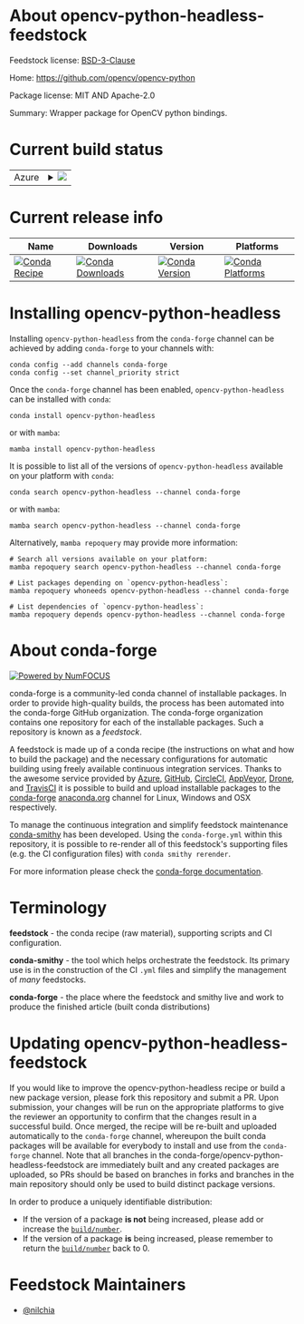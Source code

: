 About opencv-python-headless-feedstock
======================================

Feedstock license: [BSD-3-Clause](https://github.com/conda-forge/opencv-python-headless-feedstock/blob/main/LICENSE.txt)

Home: https://github.com/opencv/opencv-python

Package license: MIT AND Apache-2.0

Summary: Wrapper package for OpenCV python bindings.

Current build status
====================


<table>
    
  <tr>
    <td>Azure</td>
    <td>
      <details>
        <summary>
          <a href="https://dev.azure.com/conda-forge/feedstock-builds/_build/latest?definitionId=24793&branchName=main">
            <img src="https://dev.azure.com/conda-forge/feedstock-builds/_apis/build/status/opencv-python-headless-feedstock?branchName=main">
          </a>
        </summary>
        <table>
          <thead><tr><th>Variant</th><th>Status</th></tr></thead>
          <tbody><tr>
              <td>linux_64_python3.10.____cpython</td>
              <td>
                <a href="https://dev.azure.com/conda-forge/feedstock-builds/_build/latest?definitionId=24793&branchName=main">
                  <img src="https://dev.azure.com/conda-forge/feedstock-builds/_apis/build/status/opencv-python-headless-feedstock?branchName=main&jobName=linux&configuration=linux%20linux_64_python3.10.____cpython" alt="variant">
                </a>
              </td>
            </tr><tr>
              <td>linux_64_python3.11.____cpython</td>
              <td>
                <a href="https://dev.azure.com/conda-forge/feedstock-builds/_build/latest?definitionId=24793&branchName=main">
                  <img src="https://dev.azure.com/conda-forge/feedstock-builds/_apis/build/status/opencv-python-headless-feedstock?branchName=main&jobName=linux&configuration=linux%20linux_64_python3.11.____cpython" alt="variant">
                </a>
              </td>
            </tr><tr>
              <td>linux_64_python3.12.____cpython</td>
              <td>
                <a href="https://dev.azure.com/conda-forge/feedstock-builds/_build/latest?definitionId=24793&branchName=main">
                  <img src="https://dev.azure.com/conda-forge/feedstock-builds/_apis/build/status/opencv-python-headless-feedstock?branchName=main&jobName=linux&configuration=linux%20linux_64_python3.12.____cpython" alt="variant">
                </a>
              </td>
            </tr><tr>
              <td>linux_64_python3.9.____cpython</td>
              <td>
                <a href="https://dev.azure.com/conda-forge/feedstock-builds/_build/latest?definitionId=24793&branchName=main">
                  <img src="https://dev.azure.com/conda-forge/feedstock-builds/_apis/build/status/opencv-python-headless-feedstock?branchName=main&jobName=linux&configuration=linux%20linux_64_python3.9.____cpython" alt="variant">
                </a>
              </td>
            </tr><tr>
              <td>osx_64_python3.10.____cpython</td>
              <td>
                <a href="https://dev.azure.com/conda-forge/feedstock-builds/_build/latest?definitionId=24793&branchName=main">
                  <img src="https://dev.azure.com/conda-forge/feedstock-builds/_apis/build/status/opencv-python-headless-feedstock?branchName=main&jobName=osx&configuration=osx%20osx_64_python3.10.____cpython" alt="variant">
                </a>
              </td>
            </tr><tr>
              <td>osx_64_python3.11.____cpython</td>
              <td>
                <a href="https://dev.azure.com/conda-forge/feedstock-builds/_build/latest?definitionId=24793&branchName=main">
                  <img src="https://dev.azure.com/conda-forge/feedstock-builds/_apis/build/status/opencv-python-headless-feedstock?branchName=main&jobName=osx&configuration=osx%20osx_64_python3.11.____cpython" alt="variant">
                </a>
              </td>
            </tr><tr>
              <td>osx_64_python3.12.____cpython</td>
              <td>
                <a href="https://dev.azure.com/conda-forge/feedstock-builds/_build/latest?definitionId=24793&branchName=main">
                  <img src="https://dev.azure.com/conda-forge/feedstock-builds/_apis/build/status/opencv-python-headless-feedstock?branchName=main&jobName=osx&configuration=osx%20osx_64_python3.12.____cpython" alt="variant">
                </a>
              </td>
            </tr><tr>
              <td>osx_64_python3.9.____cpython</td>
              <td>
                <a href="https://dev.azure.com/conda-forge/feedstock-builds/_build/latest?definitionId=24793&branchName=main">
                  <img src="https://dev.azure.com/conda-forge/feedstock-builds/_apis/build/status/opencv-python-headless-feedstock?branchName=main&jobName=osx&configuration=osx%20osx_64_python3.9.____cpython" alt="variant">
                </a>
              </td>
            </tr>
          </tbody>
        </table>
      </details>
    </td>
  </tr>
</table>

Current release info
====================

| Name | Downloads | Version | Platforms |
| --- | --- | --- | --- |
| [![Conda Recipe](https://img.shields.io/badge/recipe-opencv--python--headless-green.svg)](https://anaconda.org/conda-forge/opencv-python-headless) | [![Conda Downloads](https://img.shields.io/conda/dn/conda-forge/opencv-python-headless.svg)](https://anaconda.org/conda-forge/opencv-python-headless) | [![Conda Version](https://img.shields.io/conda/vn/conda-forge/opencv-python-headless.svg)](https://anaconda.org/conda-forge/opencv-python-headless) | [![Conda Platforms](https://img.shields.io/conda/pn/conda-forge/opencv-python-headless.svg)](https://anaconda.org/conda-forge/opencv-python-headless) |

Installing opencv-python-headless
=================================

Installing `opencv-python-headless` from the `conda-forge` channel can be achieved by adding `conda-forge` to your channels with:

```
conda config --add channels conda-forge
conda config --set channel_priority strict
```

Once the `conda-forge` channel has been enabled, `opencv-python-headless` can be installed with `conda`:

```
conda install opencv-python-headless
```

or with `mamba`:

```
mamba install opencv-python-headless
```

It is possible to list all of the versions of `opencv-python-headless` available on your platform with `conda`:

```
conda search opencv-python-headless --channel conda-forge
```

or with `mamba`:

```
mamba search opencv-python-headless --channel conda-forge
```

Alternatively, `mamba repoquery` may provide more information:

```
# Search all versions available on your platform:
mamba repoquery search opencv-python-headless --channel conda-forge

# List packages depending on `opencv-python-headless`:
mamba repoquery whoneeds opencv-python-headless --channel conda-forge

# List dependencies of `opencv-python-headless`:
mamba repoquery depends opencv-python-headless --channel conda-forge
```


About conda-forge
=================

[![Powered by
NumFOCUS](https://img.shields.io/badge/powered%20by-NumFOCUS-orange.svg?style=flat&colorA=E1523D&colorB=007D8A)](https://numfocus.org)

conda-forge is a community-led conda channel of installable packages.
In order to provide high-quality builds, the process has been automated into the
conda-forge GitHub organization. The conda-forge organization contains one repository
for each of the installable packages. Such a repository is known as a *feedstock*.

A feedstock is made up of a conda recipe (the instructions on what and how to build
the package) and the necessary configurations for automatic building using freely
available continuous integration services. Thanks to the awesome service provided by
[Azure](https://azure.microsoft.com/en-us/services/devops/), [GitHub](https://github.com/),
[CircleCI](https://circleci.com/), [AppVeyor](https://www.appveyor.com/),
[Drone](https://cloud.drone.io/welcome), and [TravisCI](https://travis-ci.com/)
it is possible to build and upload installable packages to the
[conda-forge](https://anaconda.org/conda-forge) [anaconda.org](https://anaconda.org/)
channel for Linux, Windows and OSX respectively.

To manage the continuous integration and simplify feedstock maintenance
[conda-smithy](https://github.com/conda-forge/conda-smithy) has been developed.
Using the ``conda-forge.yml`` within this repository, it is possible to re-render all of
this feedstock's supporting files (e.g. the CI configuration files) with ``conda smithy rerender``.

For more information please check the [conda-forge documentation](https://conda-forge.org/docs/).

Terminology
===========

**feedstock** - the conda recipe (raw material), supporting scripts and CI configuration.

**conda-smithy** - the tool which helps orchestrate the feedstock.
                   Its primary use is in the construction of the CI ``.yml`` files
                   and simplify the management of *many* feedstocks.

**conda-forge** - the place where the feedstock and smithy live and work to
                  produce the finished article (built conda distributions)


Updating opencv-python-headless-feedstock
=========================================

If you would like to improve the opencv-python-headless recipe or build a new
package version, please fork this repository and submit a PR. Upon submission,
your changes will be run on the appropriate platforms to give the reviewer an
opportunity to confirm that the changes result in a successful build. Once
merged, the recipe will be re-built and uploaded automatically to the
`conda-forge` channel, whereupon the built conda packages will be available for
everybody to install and use from the `conda-forge` channel.
Note that all branches in the conda-forge/opencv-python-headless-feedstock are
immediately built and any created packages are uploaded, so PRs should be based
on branches in forks and branches in the main repository should only be used to
build distinct package versions.

In order to produce a uniquely identifiable distribution:
 * If the version of a package **is not** being increased, please add or increase
   the [``build/number``](https://docs.conda.io/projects/conda-build/en/latest/resources/define-metadata.html#build-number-and-string).
 * If the version of a package **is** being increased, please remember to return
   the [``build/number``](https://docs.conda.io/projects/conda-build/en/latest/resources/define-metadata.html#build-number-and-string)
   back to 0.

Feedstock Maintainers
=====================

* [@nilchia](https://github.com/nilchia/)

